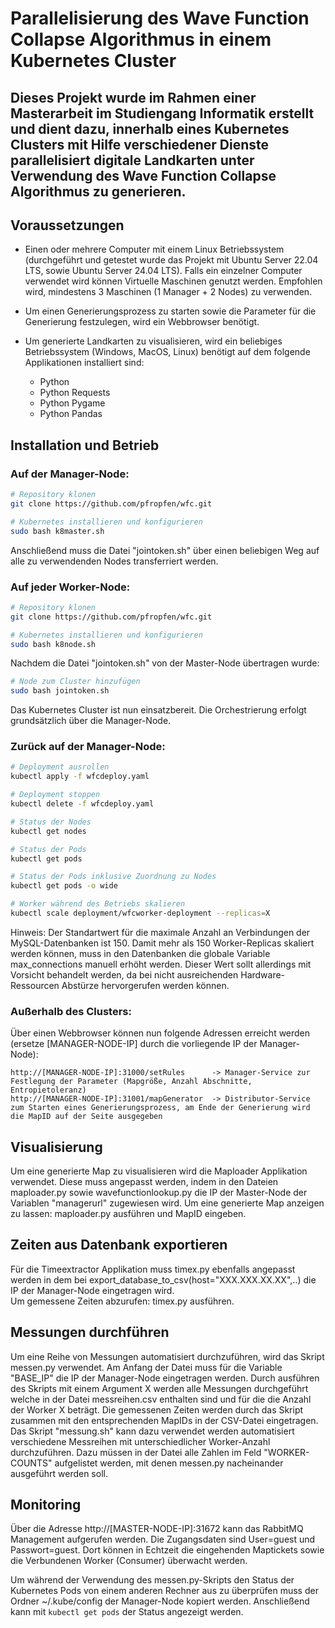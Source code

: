 # Parallelisierung des Wave Function Collapse Algorithmus in einem Kubernetes Cluster




## Dieses Projekt wurde im Rahmen einer Masterarbeit im Studiengang Informatik erstellt und dient dazu, innerhalb eines Kubernetes Clusters mit Hilfe verschiedener Dienste parallelisiert digitale Landkarten unter Verwendung des Wave Function Collapse Algorithmus zu generieren.




## Voraussetzungen

* Einen oder mehrere Computer mit einem Linux Betriebssystem (durchgeführt und getestet wurde das Projekt mit Ubuntu Server 22.04 LTS, sowie Ubuntu Server 24.04 LTS). Falls ein einzelner Computer verwendet wird können Virtuelle Maschinen genutzt werden. Empfohlen wird, mindestens 3 Maschinen (1 Manager + 2 Nodes) zu verwenden.

* Um einen Generierungsprozess zu starten sowie die Parameter für die Generierung festzulegen, wird ein Webbrowser benötigt.

* Um generierte Landkarten zu visualisieren, wird ein beliebiges Betriebssystem (Windows, MacOS, Linux) benötigt auf dem folgende Applikationen installiert sind:
	- Python
	- Python Requests
	- Python Pygame
	- Python Pandas
	

## Installation und Betrieb

### Auf der Manager-Node:

```bash
# Repository klonen
git clone https://github.com/pfropfen/wfc.git  

# Kubernetes installieren und konfigurieren
sudo bash k8master.sh                          
```
Anschließend muss die Datei "jointoken.sh" über einen beliebigen Weg auf alle zu verwendenden Nodes transferriert werden.


### Auf jeder Worker-Node:

```bash
# Repository klonen
git clone https://github.com/pfropfen/wfc.git  

# Kubernetes installieren und konfigurieren
sudo bash k8node.sh
```
Nachdem die Datei "jointoken.sh" von der Master-Node übertragen wurde:
```bash
# Node zum Cluster hinzufügen
sudo bash jointoken.sh                         
```
Das Kubernetes Cluster ist nun einsatzbereit. Die Orchestrierung erfolgt grundsätzlich über die Manager-Node.

### Zurück auf der Manager-Node:

```bash
# Deployment ausrollen
kubectl apply -f wfcdeploy.yaml

# Deployment stoppen
kubectl delete -f wfcdeploy.yaml

# Status der Nodes
kubectl get nodes

# Status der Pods
kubectl get pods

# Status der Pods inklusive Zuordnung zu Nodes
kubectl get pods -o wide

# Worker während des Betriebs skalieren 					   
kubectl scale deployment/wfcworker-deployment --replicas=X
```
Hinweis: Der Standartwert für die maximale Anzahl an Verbindungen der MySQL-Datenbanken ist 150. Damit mehr als 150 Worker-Replicas skaliert werden können, muss in den Datenbanken die globale Variable max_connections manuell erhöht werden. Dieser Wert sollt allerdings mit Vorsicht behandelt werden, da bei nicht ausreichenden Hardware-Ressourcen Abstürze hervorgerufen werden können.

### Außerhalb des Clusters:
Über einen Webbrowser können nun folgende Adressen erreicht werden (ersetze [MANAGER-NODE-IP] durch die vorliegende IP der Manager-Node):

```text
http://[MANAGER-NODE-IP]:31000/setRules      -> Manager-Service zur Festlegung der Parameter (Mapgröße, Anzahl Abschnitte, Entropietoleranz)
http://[MANAGER-NODE-IP]:31001/mapGenerator  -> Distributor-Service zum Starten eines Generierungsprozess, am Ende der Generierung wird die MapID auf der Seite ausgegeben
```

## Visualisierung
Um eine generierte Map zu visualisieren wird die Maploader Applikation verwendet. Diese muss angepasst werden, indem in den Dateien maploader.py sowie wavefunctionlookup.py die IP der Master-Node der Variablen "managerurl" zugewiesen wird. Um eine generierte Map anzeigen zu lassen: maploader.py ausführen und MapID eingeben.

## Zeiten aus Datenbank exportieren
Für die Timeextractor Applikation muss timex.py ebenfalls angepasst werden in dem bei export_database_to_csv(host="XXX.XXX.XX.XX",..) die IP der Manager-Node eingetragen wird.  
Um gemessene Zeiten abzurufen: timex.py ausführen.

## Messungen durchführen
Um eine Reihe von Messungen automatisiert durchzuführen, wird das Skript messen.py verwendet. Am Anfang der Datei muss für die Variable "BASE_IP" die IP der Manager-Node eingetragen werden. Durch ausführen des Skripts mit einem Argument X werden alle Messungen durchgeführt welche in der Datei messreihen.csv enthalten sind und für die die Anzahl der Worker X beträgt. Die gemessenen Zeiten werden durch das Skript zusammen mit den entsprechenden MapIDs in der CSV-Datei eingetragen. 
Das Skript "messung.sh" kann dazu verwendet werden automatisiert verschiedene Messreihen mit unterschiedlicher Worker-Anzahl durchzuführen. Dazu müssen in der Datei alle Zahlen im Feld "WORKER-COUNTS" aufgelistet werden, mit denen messen.py nacheinander ausgeführt werden soll.


## Monitoring

Über die Adresse http://[MASTER-NODE-IP]:31672 kann das RabbitMQ Management aufgerufen werden. Die Zugangsdaten sind User=guest und Passwort=guest. Dort können in Echtzeit die eingehenden Maptickets sowie die Verbundenen Worker (Consumer) überwacht werden.

Um während der Verwendung des messen.py-Skripts den Status der Kubernetes Pods von einem anderen Rechner aus zu überprüfen muss der Ordner ~/.kube/config der Manager-Node kopiert werden. Anschließend kann mit ```kubectl get pods``` der Status angezeigt werden.
 
